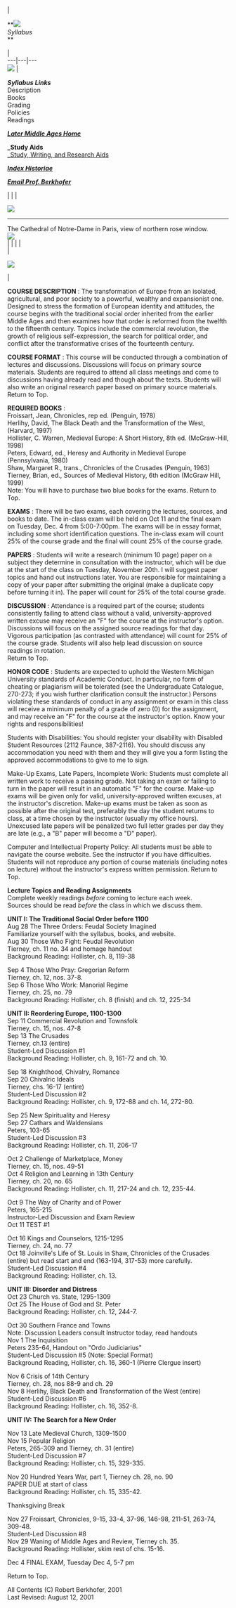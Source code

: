 |

**![](images/Later%20Middle%20Ages.gif)  
_Syllabus_  
**

|  
---|---|---  
![](images/writer1.jpg) |

**_Syllabus Links_**  
Description  
Books  
Grading  
Policies  
Readings  

**_[Later Middle Ages Home](index.html)_**  

**_Study Aids  
_**[Study, Writing, and Research Aids](studyaids/index.htm)  

**_[Index Historiae](../index.html)_**

**_[Email Prof. Berkhofer](mailto:robert.berkhofer@wmich.edu)_**

|    |  |

![](images/rosewin.jpg)  
  
---  
The Cathedral of Notre-Dame in Paris, view of northern rose window.  
![](images/writer2.jpg)  
  |   |   |   |  
  |

![](images/sunhorizontal.jpg)

|  
  
**COURSE DESCRIPTION** : The transformation of Europe from an isolated,
agricultural, and poor society to a powerful, wealthy and expansionist one.
Designed to stress the formation of European identity and attitudes, the
course begins with the traditional social order inherited from the earlier
Middle Ages and then examines how that order is reformed from the twelfth to
the fifteenth century. Topics include the commercial revolution, the growth of
religious self-expression, the search for political order, and conflict after
the transformative crises of the fourteenth century.

**COURSE FORMAT** : This course will be conducted through a combination of
lectures and discussions. Discussions will focus on primary source materials.
Students are required to attend all class meetings and come to discussions
having already read and though about the texts. Students will also write an
original research paper based on primary source materials. Return to Top.

**REQUIRED BOOKS** :  
Froissart, Jean, Chronicles, rep ed. (Penguin, 1978)  
Herlihy, David, The Black Death and the Transformation of the West, (Harvard,
1997)  
Hollister, C. Warren, Medieval Europe: A Short History, 8th ed. (McGraw-Hill,
1998)  
Peters, Edward, ed., Heresy and Authority in Medieval Europe (Pennsylvania,
1980)  
Shaw, Margaret R., trans., Chronicles of the Crusades (Penguin, 1963)  
Tierney, Brian, ed., Sources of Medieval History, 6th edition (McGraw Hill,
1999)  
Note: You will have to purchase two blue books for the exams. Return to Top.

**EXAMS** : There will be two exams, each covering the lectures, sources, and
books to date. The in-class exam will be held on Oct 11 and the final exam on
Tuesday, Dec. 4 from 5:00-7:00pm. The exams will be in essay format, including
some short identification questions. The in-class exam will count 25% of the
course grade and the final will count 25% of the course grade.

**PAPERS** : Students will write a research (minimum 10 page) paper on a
subject they determine in consultation with the instructor, which will be due
at the start of the class on Tuesday, November 20th. I will suggest paper
topics and hand out instructions later. You are responsible for maintaining a
copy of your paper after submitting the original (make a duplicate copy before
turning it in). The paper will count for 25% of the total course grade.

**DISCUSSION** : Attendance is a required part of the course; students
consistently failing to attend class without a valid, university-approved
written excuse may receive an "F" for the course at the instructor's option.
Discussions will focus on the assigned source readings for that day. Vigorous
participation (as contrasted with attendance) will count for 25% of the course
grade. Students will also help lead discussion on source readings in rotation.  
Return to Top.

**HONOR CODE** : Students are expected to uphold the Western Michigan
University standards of Academic Conduct. In particular, no form of cheating
or plagiarism will be tolerated (see the Undergraduate Catalogue, 270-273; if
you wish further clarification consult the instructor.) Persons violating
these standards of conduct in any assignment or exam in this class will
receive a minimum penalty of a grade of zero (0) for the assignment, and may
receive an "F" for the course at the instructor's option. Know your rights and
responsibilities!

Students with Disabilities: You should register your disability with Disabled
Student Resources (2112 Faunce, 387-2116). You should discuss any
accommodation you need with them and they will give you a form listing the
approved accommodations to give to me to sign.

Make-Up Exams, Late Papers, Incomplete Work: Students must complete all
written work to receive a passing grade. Not taking an exam or failing to turn
in the paper will result in an automatic "F" for the course. Make-up exams
will be given only for valid, university-approved written excuses, at the
instructor's discretion. Make-up exams must be taken as soon as possible after
the original test, preferably the day the student returns to class, at a time
chosen by the instructor (usually my office hours). Unexcused late papers will
be penalized two full letter grades per day they are late (e.g., a "B" paper
will become a "D" paper).

Computer and Intellectual Property Policy: All students must be able to
navigate the course website. See the instructor if you have difficulties.
Students will not reproduce any portion of course materials (including notes
on lecture) without the instructor's express written permission. Return to
Top.

**Lecture Topics and Reading Assignments**  
Complete weekly readings _before_ coming to lecture each week.  
Sources should be read _before_ the class in which we discuss them.  

**UNIT I: The Traditional Social Order before 1100**  
Aug 28 The Three Orders: Feudal Society Imagined  
Familiarize yourself with the syllabus, books, and website.  
Aug 30 Those Who Fight: Feudal Revolution  
Tierney, ch. 11 no. 34 and homage handout  
Background Reading: Hollister, ch. 8, 119-38

Sep 4 Those Who Pray: Gregorian Reform  
Tierney, ch. 12, nos. 37-8.  
Sep 6 Those Who Work: Manorial Regime  
Tierney, ch. 25, no. 79  
Background Reading: Hollister, ch. 8 (finish) and ch. 12, 225-34

**UNIT II: Reordering Europe, 1100-1300**  
Sep 11 Commercial Revolution and Townsfolk  
Tierney, ch. 15, nos. 47-8  
Sep 13 The Crusades  
Tierney, ch.13 (entire)  
Student-Led Discussion #1  
Background Reading: Hollister, ch. 9, 161-72 and ch. 10.

Sep 18 Knighthood, Chivalry, Romance  
Sep 20 Chivalric Ideals  
Tierney, chs. 16-17 (entire)  
Student-Led Discussion #2  
Background Reading: Hollister, ch. 9, 172-88 and ch. 14, 272-80.

Sep 25 New Spirituality and Heresy  
Sep 27 Cathars and Waldensians  
Peters, 103-65  
Student-Led Discussion #3  
Background Reading: Hollister, ch. 11, 206-17

Oct 2 Challenge of Marketplace, Money  
Tierney, ch. 15, nos. 49-51  
Oct 4 Religion and Learning in 13th Century  
Tierney, ch. 20, no. 65  
Background Reading: Hollister, ch. 11, 217-24 and ch. 12, 235-44.

Oct 9 The Way of Charity and of Power  
Peters, 165-215  
Instructor-Led Discussion and Exam Review  
Oct 11 TEST #1

Oct 16 Kings and Counselors, 1215-1295  
Tierney, ch. 24, no. 77  
Oct 18 Joinville's Life of St. Louis in Shaw, Chronicles of the Crusades
(entire) but read start and end (163-194, 317-53) more carefully.  
Student-Led Discussion #4  
Background Reading: Hollister, ch. 13.

**UNIT III: Disorder and Distress**  
Oct 23 Church vs. State, 1295-1309  
Oct 25 The House of God and St. Peter  
Background Reading: Hollister, ch. 12, 244-7.

Oct 30 Southern France and Towns  
Note: Discussion Leaders consult Instructor today, read handouts  
Nov 1 The Inquisition  
Peters 235-64, Handout on "Ordo Judiciarius"  
Student-Led Discussion #5 (Note: Special Format)  
Background Reading, Hollister, ch. 16, 360-1 (Pierre Clergue insert)

Nov 6 Crisis of 14th Century  
Tierney, ch. 28, nos 88-9 and ch. 29  
Nov 8 Herlihy, Black Death and Transformation of the West (entire)  
Student-Led Discussion #6  
Background Reading: Hollister, ch. 16, 352-8.

**UNIT IV: The Search for a New Order**

Nov 13 Late Medieval Church, 1309-1500  
Nov 15 Popular Religion  
Peters, 265-309 and Tierney, ch. 31 (entire)  
Student-Led Discussion #7  
Background Reading: Hollister, ch. 15, 329-335.

Nov 20 Hundred Years War, part 1, Tierney ch. 28, no. 90  
PAPER DUE at start of class  
Background Reading: Hollister, ch. 15, 335-42.

Thanksgiving Break

Nov 27 Froissart, Chronicles, 9-15, 33-4, 37-96, 146-98, 211-51, 263-74,
309-48.  
Student-Led Discussion #8  
Nov 29 Waning of Middle Ages and Review, Tierney ch. 35.  
Background Reading: Hollister, skim rest of chs. 15-16.

Dec 4 FINAL EXAM, Tuesday Dec 4, 5-7 pm

Return to Top.  

All Contents (C) Robert Berkhofer, 2001  
Last Revised: August 12, 2001


